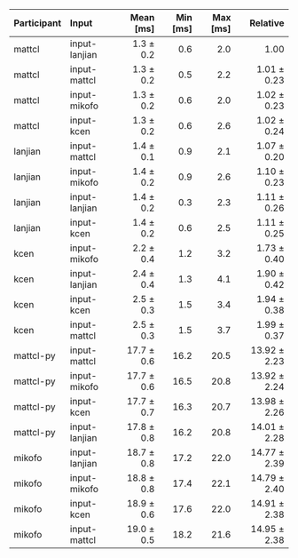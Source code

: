 | Participant | Input | Mean [ms] | Min [ms] | Max [ms] | Relative |
|:---|:---|---:|---:|---:|---:|
| mattcl | input-lanjian | 1.3 ± 0.2 | 0.6 | 2.0 | 1.00 |
| mattcl | input-mattcl | 1.3 ± 0.2 | 0.5 | 2.2 | 1.01 ± 0.23 |
| mattcl | input-mikofo | 1.3 ± 0.2 | 0.6 | 2.0 | 1.02 ± 0.23 |
| mattcl | input-kcen | 1.3 ± 0.2 | 0.6 | 2.6 | 1.02 ± 0.24 |
| lanjian | input-mattcl | 1.4 ± 0.1 | 0.9 | 2.1 | 1.07 ± 0.20 |
| lanjian | input-mikofo | 1.4 ± 0.2 | 0.9 | 2.6 | 1.10 ± 0.23 |
| lanjian | input-lanjian | 1.4 ± 0.2 | 0.3 | 2.3 | 1.11 ± 0.26 |
| lanjian | input-kcen | 1.4 ± 0.2 | 0.6 | 2.5 | 1.11 ± 0.25 |
| kcen | input-mikofo | 2.2 ± 0.4 | 1.2 | 3.2 | 1.73 ± 0.40 |
| kcen | input-lanjian | 2.4 ± 0.4 | 1.3 | 4.1 | 1.90 ± 0.42 |
| kcen | input-kcen | 2.5 ± 0.3 | 1.5 | 3.4 | 1.94 ± 0.38 |
| kcen | input-mattcl | 2.5 ± 0.3 | 1.5 | 3.7 | 1.99 ± 0.37 |
| mattcl-py | input-mattcl | 17.7 ± 0.6 | 16.2 | 20.5 | 13.92 ± 2.23 |
| mattcl-py | input-mikofo | 17.7 ± 0.6 | 16.5 | 20.8 | 13.92 ± 2.24 |
| mattcl-py | input-kcen | 17.7 ± 0.7 | 16.3 | 20.7 | 13.98 ± 2.26 |
| mattcl-py | input-lanjian | 17.8 ± 0.8 | 16.2 | 20.8 | 14.01 ± 2.28 |
| mikofo | input-lanjian | 18.7 ± 0.8 | 17.2 | 22.0 | 14.77 ± 2.39 |
| mikofo | input-mikofo | 18.8 ± 0.8 | 17.4 | 22.1 | 14.79 ± 2.40 |
| mikofo | input-kcen | 18.9 ± 0.6 | 17.6 | 22.0 | 14.91 ± 2.38 |
| mikofo | input-mattcl | 19.0 ± 0.5 | 18.2 | 21.6 | 14.95 ± 2.38 |
